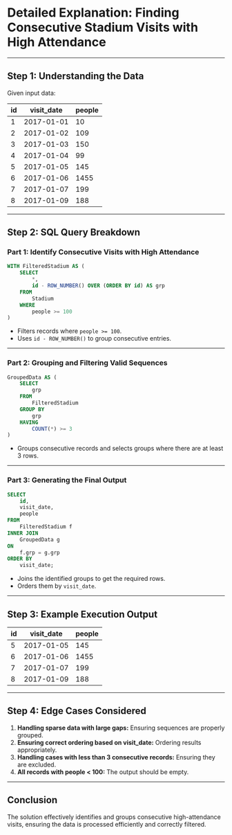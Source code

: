 # Detailed Explanation: Finding Consecutive Stadium Visits with High Attendance

---

## Step 1: Understanding the Data

Given input data:

| id  | visit_date  | people |
|-----|------------|--------|
| 1   | 2017-01-01  | 10     |
| 2   | 2017-01-02  | 109    |
| 3   | 2017-01-03  | 150    |
| 4   | 2017-01-04  | 99     |
| 5   | 2017-01-05  | 145    |
| 6   | 2017-01-06  | 1455   |
| 7   | 2017-01-07  | 199    |
| 8   | 2017-01-09  | 188    |

---

## Step 2: SQL Query Breakdown

### Part 1: Identify Consecutive Visits with High Attendance

```sql
WITH FilteredStadium AS (
    SELECT
        *,
        id - ROW_NUMBER() OVER (ORDER BY id) AS grp
    FROM
        Stadium
    WHERE
        people >= 100
)
```

- Filters records where `people >= 100`.
- Uses `id - ROW_NUMBER()` to group consecutive entries.

---

### Part 2: Grouping and Filtering Valid Sequences

```sql
GroupedData AS (
    SELECT
        grp
    FROM
        FilteredStadium
    GROUP BY
        grp
    HAVING
        COUNT(*) >= 3
)
```

- Groups consecutive records and selects groups where there are at least 3 rows.

---

### Part 3: Generating the Final Output

```sql
SELECT
    id,
    visit_date,
    people
FROM
    FilteredStadium f
INNER JOIN
    GroupedData g
ON
    f.grp = g.grp
ORDER BY
    visit_date;
```

- Joins the identified groups to get the required rows.
- Orders them by `visit_date`.

---

## Step 3: Example Execution Output

| id  | visit_date  | people |
|-----|------------|--------|
| 5   | 2017-01-05  | 145    |
| 6   | 2017-01-06  | 1455   |
| 7   | 2017-01-07  | 199    |
| 8   | 2017-01-09  | 188    |

---

## Step 4: Edge Cases Considered

1. **Handling sparse data with large gaps:** Ensuring sequences are properly grouped.
2. **Ensuring correct ordering based on visit_date:** Ordering results appropriately.
3. **Handling cases with less than 3 consecutive records:** Ensuring they are excluded.
4. **All records with people < 100:** The output should be empty.

---

## Conclusion

The solution effectively identifies and groups consecutive high-attendance visits, ensuring the data is processed efficiently and correctly filtered.